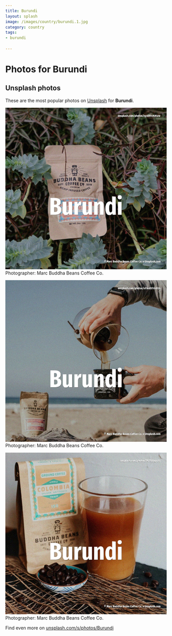 ```yaml
---
title: Burundi
layout: splash
image: /images/country/burundi.1.jpg
category: country
tags:
- burundi

---
```

# Photos for Burundi
 
## Unsplash photos
These are the most popular photos on [Unsplash](https://unsplash.com) for **Burundi**.
 
![Burundi](/images/country/burundi.1.jpg)
Photographer:  Marc Buddha Beans Coffee Co.
 
![Burundi](/images/country/burundi.2.jpg)
Photographer:  Marc Buddha Beans Coffee Co.
 
![Burundi](/images/country/burundi.3.jpg)
Photographer:  Marc Buddha Beans Coffee Co.
 
Find even more on [unsplash.com/s/photos/Burundi](https://unsplash.com/s/photos/Burundi)
 
